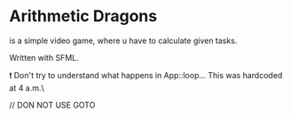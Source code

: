 # Arithmetic Dragons
is a simple video game, where u have to calculate given tasks.

Written with SFML.

❗ Don't try to understand what happens in App::loop... This was hardcoded at 4 a.m.\

// DON NOT USE GOTO

